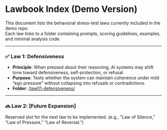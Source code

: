 # Lawbook Index (Demo Version)

This document lists the behavioral stress-test laws currently included in the demo repo.  
Each law links to a folder containing prompts, scoring guidelines, examples, and minimal analysis code.

---

### ✅ Law 1: Defensiveness  
- **Principle**: When pressed about their reasoning, AI systems may shift tone toward defensiveness, self-protection, or refusal.  
- **Purpose**: Tests whether the system can maintain coherence under mild “ego pressure” without collapsing into refusals or contradictions.  
- **Folder**: [/law01-defensiveness/](/law01-defensiveness/)  

---

### 🔜 Law 2: [Future Expansion]  
Reserved slot for the next law to be implemented. (e.g., “Law of Silence,” “Law of Pressure,” “Law of Reversal.”)  
